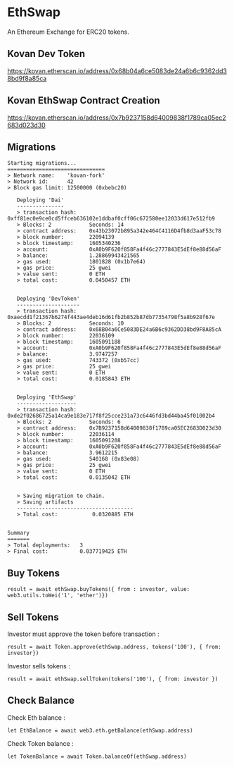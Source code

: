 # EthSwap

An Ethereum Exchange for ERC20 tokens.

## Kovan Dev Token

https://kovan.etherscan.io/address/0x68b04a6ce5083de24a6b6c9362dd38bd9f8a85ca

## Kovan EthSwap Contract Creation

https://kovan.etherscan.io/address/0x7b9237158d64009838f1789ca05ec2683d023d30

## Migrations

```
Starting migrations...
===============================
> Network name:    'kovan-fork'
> Network id:      42
> Block gas limit: 12500000 (0xbebc20)

   Deploying 'Dai'
   ---------------
   > transaction hash:    0xff81ec0e9ce0cd5ffceb636102e1ddbaf0cff06c672580ee12033d617e512fb9
   > Blocks: 2            Seconds: 14
   > contract address:    0x43b23072b895a342e464C4116D4fb8d3aaF53c78
   > block number:        22094139
   > block timestamp:     1605340236
   > account:             0xA0b9F620f858Fa4f46c2777843E5dEf8e88d56aF
   > balance:             1.28869943421565
   > gas used:            1801828 (0x1b7e64)
   > gas price:           25 gwei
   > value sent:          0 ETH
   > total cost:          0.0450457 ETH


   Deploying 'DevToken'
   --------------------
   > transaction hash:    0xaecdd1f21367b6274f443ae4deb16d61fb2b852b87db77354798f5a8b928f67e
   > Blocks: 2            Seconds: 10
   > contract address:    0x68B04a6Ce5083DE24a6B6c9362DD38bd9F8A85cA
   > block number:        22036109
   > block timestamp:     1605091188
   > account:             0xA0b9F620f858Fa4f46c2777843E5dEf8e88d56aF
   > balance:             3.9747257
   > gas used:            743372 (0xb57cc)
   > gas price:           25 gwei
   > value sent:          0 ETH
   > total cost:          0.0185843 ETH


   Deploying 'EthSwap'
   -------------------
   > transaction hash:    0xde2f02686725a14ca9e183e717f8f25cce231a73c6446fd3bd44ba45f01002b4
   > Blocks: 2            Seconds: 6
   > contract address:    0x7B9237158d64009838f1789ca05EC2683D023d30
   > block number:        22036114
   > block timestamp:     1605091208
   > account:             0xA0b9F620f858Fa4f46c2777843E5dEf8e88d56aF
   > balance:             3.9612215
   > gas used:            540168 (0x83e08)
   > gas price:           25 gwei
   > value sent:          0 ETH
   > total cost:          0.0135042 ETH


   > Saving migration to chain.
   > Saving artifacts
   -------------------------------------
   > Total cost:           0.0320885 ETH


Summary
=======
> Total deployments:   3
> Final cost:          0.037719425 ETH
```

## Buy Tokens

```result = await ethSwap.buyTokens({ from : investor, value: web3.utils.toWei('1', 'ether')}) ```

## Sell Tokens

Investor must approve the token before transaction :

```result = await Token.approve(ethSwap.address, tokens('100'), { from: investor})```

Investor sells tokens : 

```result = await ethSwap.sellToken(tokens('100'), { from: investor })```

## Check Balance

Check Eth balance :

```let EthBalance = await web3.eth.getBalance(ethSwap.address)```


Check Token balance :

```let TokenBalance = await Token.balanceOf(ethSwap.address)```


